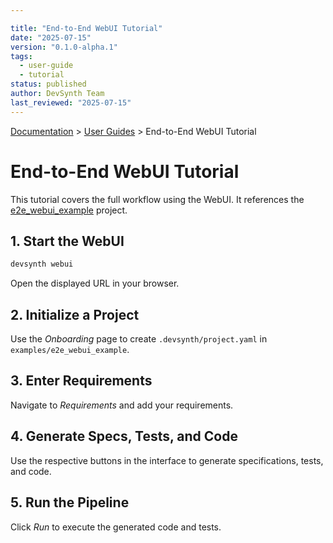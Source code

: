 ```yaml
---

title: "End-to-End WebUI Tutorial"
date: "2025-07-15"
version: "0.1.0-alpha.1"
tags:
  - user-guide
  - tutorial
status: published
author: DevSynth Team
last_reviewed: "2025-07-15"
---
```

<div class="breadcrumbs">
<a href="../index.md">Documentation</a> &gt; <a href="index.md">User Guides</a> &gt; End-to-End WebUI Tutorial
</div>

# End-to-End WebUI Tutorial

This tutorial covers the full workflow using the WebUI. It references the [e2e_webui_example](../../examples/e2e_webui_example) project.

## 1. Start the WebUI

```bash
devsynth webui
```

Open the displayed URL in your browser.

## 2. Initialize a Project

Use the *Onboarding* page to create `.devsynth/project.yaml` in `examples/e2e_webui_example`.

## 3. Enter Requirements

Navigate to *Requirements* and add your requirements.

## 4. Generate Specs, Tests, and Code

Use the respective buttons in the interface to generate specifications, tests, and code.

## 5. Run the Pipeline

Click *Run* to execute the generated code and tests.
